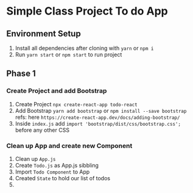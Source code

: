 # Simple Class Project To do App

## Environment Setup
1. Install all dependencies after cloning with `yarn` or `npm i`
2. Run `yarn start` or `npm start` to run project

## Phase 1
### Create Project and add Bootstrap
1. Create Project `npx create-react-app todo-react`
2. Add Bootstrap `yarn add bootstrap` or `npm install --save bootstrap` 
    refs: here `https://create-react-app.dev/docs/adding-bootstrap/`
3. Inside `index.js` add `import 'bootstrap/dist/css/bootstrap.css';` before any other CSS

### Clean up App and create new Component
1. Clean up `App.js`
2. Create `Todo.js` as App.js sibbling
3. Import `Todo Component` to App
4. Created `State` to hold our list of todos
5. 


